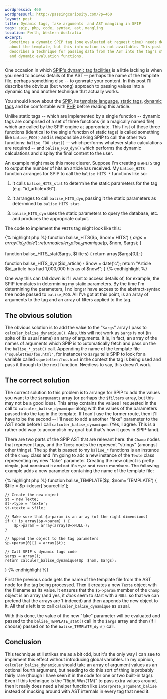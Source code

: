 ```yaml
---
wordpressid: 460
wordpressurl: http://passingcuriosity.com/?p=460
layout: post
title: Dynamic tags, fake arguments, and AST mangling in SPIP
tags: spip, php, code, syntax, ast, mangling
location: Perth, Western Australia
excerpt: 
  Sometimes a dynamic SPIP tag (one evaluated at request time) needs details
  about the template, but this information is not available. This post 
  describes a technique for passing data from the AST into the tag's static
  and dynamic evaluation functions.
---
```


One occasion in which [SPIP's dynamic tag
facilities](/2009/creating-custom-tags-spip-dynamic/) is a little lacking is
when you need to access details of the AST -- perhaps the name of the template
file, perhaps something else -- to generate your content. In this post I'll
describe the obvious (but wrong) approach to passing values into a dynamic tag
and another technique that actually works.

You should know about the [SPIP](http://www.spip.net/), its [template
language](/2008/spip-template-languag/), [static
tags](/2008/creating-custom-tags-spip-static/), [dynamic
tags](/2009/creating-custom-tags-spip-dynamic/) and be comfortable with
[PHP](http://www.php.net/) before reading this article.

Unlike static tags -- which are implemented by a single function -- dynamic
tags are comprised of a set of three functions (in a magically named file)
which are called by the SPIP engine as appropriate. This first of these three
functions (identical to the single function of static tags) is called
something like `balise_FOO()` and is responsible asking SPIP to call the other
two functions: `balise_FOO_stat()` -- which performs whatever static
calculations are required -- and `balise_FOO_dyn()` which performs the dynamic
calculations and display the final content to the user.

An example might make this more clearer. Suppose I'm creating a `#HITS` tag to
output the number of hits an article has received. My `balise_HITS` function
arranges for SPIP to call the `balise_HITS_*` functions like so:

1. It calls `balise_HITS_stat` to determine the static parameters for the tag
(e.g. "id_article=36").

2. It arranges to call `balise_HITS_dyn`, passing it the static parameters as
determined by `balise_HITS_stat`.

3. `balise_HITS_dyn` uses the static parameters to query the database, etc.
and produces the appropriate output.

The code to implement the `#HITS` tag might look like this:

{% highlight php %}
function balise_HITS($p, $nom='HITS') {
    $args = array('id_article');
    return calculer_balise_dynamique($p, $nom, $args);
}

function balise_HITS_stat($args, $filters) {
    return array($args[0]);
}

function balise_HITS_dyn($id_article) {
    $now = date('c');
    return "Article $id_article has had 1,000,000 hits as of $now!";
}
{% endhighlight %}

One way this can fall down is if I want to access details of, for example, the
SPIP templates in determining my static parameters. By the time I'm
determining the parameters, I no longer have access to the abstract-syntax
tree node passed to `balise_FOO`. All I've got at this point, is an array of
arguments to the tag and an array of filters applied to the tag.

## The obvious solution

The obvious solution is to add the value to the "`$args`" array I pass to
`calculer_balise_dynamique()`. Alas, this will not work as `$args` is not (in
spite of its usual name) an array of arguments. It is, in fact, an array of
the names of arguments which SPIP is to automatically fetch and pass on the
the `balise_*_stat()` call. Appending the name of the template file
(`"squelettes/foo.html"`, for instance) to `$args` tells SPIP to look for a
variable called `squelettes/foo.html` in the context the tag is being used and
pass it through to the next function. Needless to say, this doesn't work.

## The correct solution

The correct solution to this problem is to arrange for SPIP to add the values
you want to the `$arguments` array (or perhaps the `$filters` array, but this
may not be a good idea). This array contains the values I requested in the
call to `calculer_balise_dynamique` along with the values of the parameters
passed into the tag in the template. If I can't use the former route, then
it'll have to be the second -- I'll need to add a another "fake" parameter to
the AST node before I call `calculer_balise_dynamique`. (Yes, I agree. This is
a rather odd way to accomplish my goal, but that's how it goes in SPIP-land).

There are two parts of the SPIP AST that are relevant here: the `Champ` nodes
that represent tags, and the `Texte` nodes the represent "strings" (amongst
other things). The `$p` that is passed to my `balise_*` functions is an
instance of the `Champ` class and I'm going to add a new instance of the
`Texte` class representing my new "fake" parameter. Creating the new object is
pretty simple, just construct it and set it's `type` and `texte` members. The
following example adds a new parameter containing the name of the template
file:

{% highlight php %}
function balise_TEMPLATE($p, $nom='TEMPLATE') {
    $file = $p->descr['sourcefile'];

    // Create the new object
    $t = new Texte;
    $t->type = 'texte';
    $t->texte = $file;

    // Make sure that $p-param is an array (of the right dimensions)
    if (! is_array($p->param) ) {
        $p->param = array(array(0=>NULL));
    }

    // Append the object to the tag parameters
    $p->param[0][] = array($t);

    // Call SPIP's dynamic tags code
    $args = array();
    return calculer_balise_dynamique($p, $nom, $args);
}
{% endhighlight %}

First the previous code gets the name of the template file from the AST node
for the tag being processed. Then it creates a new `Texte` object with the
filename as its value. It ensures that the `$p->param` member of the `Champ`
object is an array (and yes, it *does* seem to start with a `NULL` so that we
can pretend that the arrays are 1-indexed) and then appends the new object to
it. All that's left is to call `calculer_balise_dynamique` as usual.

With this done, the value of the new "fake" parameter will be evaluated and
passed to the `balise_TEMPLATE_stat()` call in the `$args` array and then (if
I choose) passed on to the `balise_TEMPLATE_dyn()` call.

## Conclusion

This technique still strikes me as a bit odd, but it's the only way I can see
to implement this effect without introducing global variables. In my opinion,
`calculer_balise_dynamique` should take an array of argument values as an
optional fourth argument, but needing to do this sort of thing is probably
fairly rare (though I have seen it in the code for one or two built-in tags).
Even if this technique is the "Right Way(TM)" to pass extra values around,
then it really does need a helper function like `interprete_argument_balise`
instead of mucking around with AST internals in every tag that need it.
